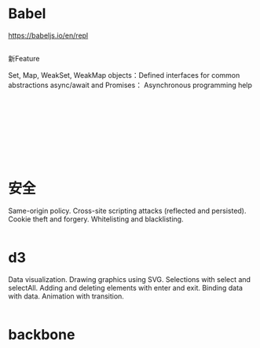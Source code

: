
# Babel
https://babeljs.io/en/repl
```JavaScript

```

新Feature

Set, Map, WeakSet, WeakMap objects：Defined interfaces for common abstractions
async/await and Promises： Asynchronous programming help


```JavaScript

```


```JavaScript

```


```JavaScript

```


```JavaScript

```


```JavaScript

```


```JavaScript

```


```JavaScript

```


```JavaScript

```


```JavaScript

```


```JavaScript

```
# 安全

Same-origin policy. Cross-site scripting attacks (reflected and persisted). Cookie theft and forgery. Whitelisting and blacklisting.

```JavaScript

```

# d3

Data visualization. Drawing graphics using SVG. Selections with select and selectAll. Adding and deleting elements with enter and exit. Binding data with data. Animation with transition.

```JavaScript

```

# backbone

```JavaScript

```
